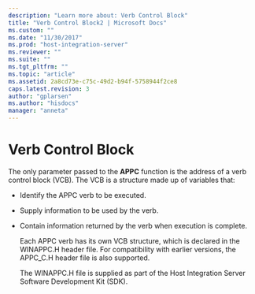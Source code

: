 ```yaml
---
description: "Learn more about: Verb Control Block"
title: "Verb Control Block2 | Microsoft Docs"
ms.custom: ""
ms.date: "11/30/2017"
ms.prod: "host-integration-server"
ms.reviewer: ""
ms.suite: ""
ms.tgt_pltfrm: ""
ms.topic: "article"
ms.assetid: 2a8cd73e-c75c-49d2-b94f-5758944f2ce8
caps.latest.revision: 3
author: "gplarsen"
ms.author: "hisdocs"
manager: "anneta"
---
```

# Verb Control Block
The only parameter passed to the **APPC** function is the address of a verb control block (VCB). The VCB is a structure made up of variables that:  
  
- Identify the APPC verb to be executed.  
  
- Supply information to be used by the verb.  
  
- Contain information returned by the verb when execution is complete.  
  
  Each APPC verb has its own VCB structure, which is declared in the WINAPPC.H header file. For compatibility with earlier versions, the APPC_C.H header file is also supported.  
  
  The WINAPPC.H file is supplied as part of the Host Integration Server Software Development Kit (SDK).
